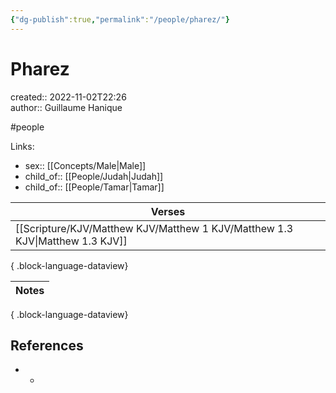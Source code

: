 ```yaml
---
{"dg-publish":true,"permalink":"/people/pharez/"}
---
```



# Pharez

created:: 2022-11-02T22:26  
author:: Guillaume Hanique

#people

Links:

- sex:: [[Concepts/Male\|Male]]
- child_of:: [[People/Judah\|Judah]]
- child_of:: [[People/Tamar\|Tamar]]

| Verses                                                                          |
| ------------------------------------------------------------------------------- |
| [[Scripture/KJV/Matthew KJV/Matthew 1 KJV/Matthew 1.3 KJV\|Matthew 1.3 KJV]] |

{ .block-language-dataview}

| Notes |
| ----- |

{ .block-language-dataview}

## References

- -
